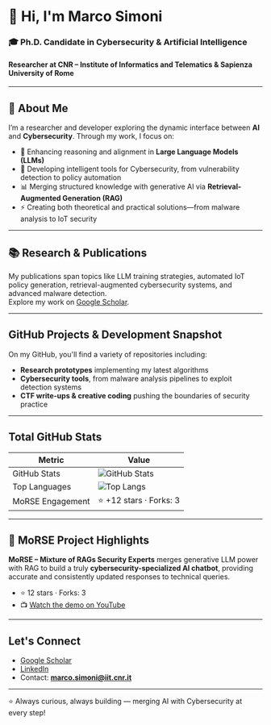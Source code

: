 # 👋 Hi, I'm Marco Simoni  

### 🎓 Ph.D. Candidate in **Cybersecurity & Artificial Intelligence**  
#### Researcher at CNR – Institute of Informatics and Telematics & Sapienza University of Rome  

---

## 🚀 About Me  

I’m a researcher and developer exploring the dynamic interface between **AI** and **Cybersecurity**. Through my work, I focus on:  
- 🧠 Enhancing reasoning and alignment in **Large Language Models (LLMs)**  
- 🔐 Developing intelligent tools for Cybersecurity, from vulnerability detection to policy automation  
- 📊 Merging structured knowledge with generative AI via **Retrieval-Augmented Generation (RAG)**  
- ⚡ Creating both theoretical and practical solutions—from malware analysis to IoT security

---

## 📚 Research & Publications  

My publications span topics like LLM training strategies, automated IoT policy generation, retrieval-augmented cybersecurity systems, and advanced malware detection.  
Explore my work on [Google Scholar](https://scholar.google.com/citations?user=hhNQwfkAAAAJ).

---

##  GitHub Projects & Development Snapshot

On my GitHub, you'll find a variety of repositories including:  
- **Research prototypes** implementing my latest algorithms  
- **Cybersecurity tools**, from malware analysis pipelines to exploit detection systems  
- **CTF write-ups & creative coding** pushing the boundaries of security practice  

---

##  Total GitHub Stats 

| Metric             | Value                                              |
|-------------------|----------------------------------------------------|
| GitHub Stats      | ![GitHub Stats](https://github-readme-stats.vercel.app/api?username=winstonsmith1897&show_icons=true&theme=radical) |
| Top Languages     | ![Top Langs](https://github-readme-stats.vercel.app/api/top-langs/?username=winstonsmith1897&layout=compact&theme=radical) |
| MoRSE Engagement  | ⭐ +12 stars ·  Forks: 3                             |

---

## 🎥 MoRSE Project Highlights

**MoRSE – Mixture of RAGs Security Experts** merges generative LLM power with RAG to build a truly **cybersecurity-specialized AI chatbot**, providing accurate and consistently updated responses to technical queries.  
- ⭐ 12 stars · Forks: 3  
- 📺 [Watch the demo on YouTube](https://www.youtube.com/watch?v=nsI1HCUVDSc)


---

##  Let's Connect  

-  [Google Scholar](https://scholar.google.com/citations?user=hhNQwfkAAAAJ)  
-  [LinkedIn](https://www.linkedin.com/in/marco-simoni-ba1a06242/)  
-  Contact: **marco.simoni@iit.cnr.it**  

---

⭐ Always curious, always building — merging AI with Cybersecurity at every step!  
